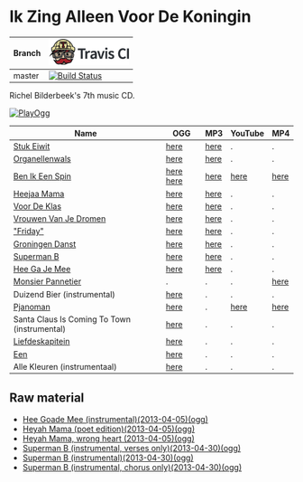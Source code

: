# Ik Zing Alleen Voor De Koningin

Branch|[![Travis CI logo](TravisCI.png)](https://travis-ci.org)
---|---
master|[![Build Status](https://travis-ci.org/richelbilderbeek/IkZingAlleenVoorDeKoningin.svg?branch=master)](https://travis-ci.org/richelbilderbeek/IkZingAlleenVoorDeKoningin)

Richel Bilderbeek's 7th music CD.

[![PlayOgg](http://static.fsf.org/playogg/Play_ogg_80x15.png "I support PlayOgg!")](http://playogg.org)

Name|OGG|MP3|YouTube|MP4
---|---|---|---|---
[Stuk Eiwit](https://github.com/richelbilderbeek/music/blob/master/StukEiwit.md) |[here](CD07_StukEiwit20070930.ogg)|[here](CD07_StukEiwit20070930.mp3)| . | .
[Organellenwals](https://github.com/richelbilderbeek/music/blob/master/Organellenwals.md) | [here](CD07_Organellenwals.ogg)| [here](CD07_Organellenwals.mp3)| . | . 
[Ben Ik Een Spin](https://github.com/richelbilderbeek/music/blob/master/BenIkEenSpin.md) | [here](CD07_BenIkEenSpin20070610.ogg) [here](CD07_BenIkEenSpin20180227.ogg) | [here](CD07_BenIkEenSpin20070610.mp3)| [here](https://youtu.be/TWnNQejBlHw) | [here](CD07_BenIkEenSpin20070610.ogv) 
[Heejaa Mama](https://github.com/richelbilderbeek/music/blob/master/HeejaaMama.md) | [here](CD07_HeejaaMama20101211.ogg) | [here](CD07_HeejaaMama20101211.mp3)| . | .
[Voor De Klas](https://github.com/richelbilderbeek/music/blob/master/VoorDeKlas.md) | [here](CD07_VoorDeKlas20101211.ogg) | [here](CD07_VoorDeKlas20101211.mp3)| . | . 
[Vrouwen Van Je Dromen](https://github.com/richelbilderbeek/music/blob/master/VrouwenVanJeDromen.md) | [here](CD07_VrouwenVanJeDromen20110424.ogg) | [here](CD07_VrouwenVanJeDromen20110424.mp3)| . | . 
["Friday"](https://github.com/richelbilderbeek/music/blob/master/Friday.md) | [here](CD07_Friday20110812.ogg) | [here](CD07_Friday20110812.mp3)| . | .
[Groningen Danst](https://github.com/richelbilderbeek/music/blob/master/GroningenDanst.md) | [here](CD07_GroningenDanst20120805.ogg) | [here](CD07_GroningenDanst20120805.mp3)| . | .
[Superman B](https://github.com/richelbilderbeek/music/blob/master/SupermanB.md) | [here](CD07_SupermanB20130621.ogg) | [here](CD07_SupermanB20130621.mp3)| . | . 
[Hee Ga Je Mee](https://github.com/richelbilderbeek/music/blob/master/HeeGaJeMee.md) | [here](CD07_HeeGaJeMee20130622.ogg) | [here](CD07_HeeGaJeMee20130622.mp3)| . | .
[Monsier Pannetier](https://github.com/richelbilderbeek/music/blob/master/MonsieurPannetier.md) | . | . | . | [here](monsieur_pannetier.mp4)
Duizend Bier (instrumental) | [here](CD07_DuizendBier20110205.mp3) | . | . | .
[Pjanoman](https://github.com/richelbilderbeek/music/blob/master/Pjanoman.md) | [here](CD07_Pjanoman20180227.ogg) | . | [here](https://youtu.be/f790a18Ngv0) | [here](CD07_Pjanoman20180227.ogv)
Santa Claus Is Coming To Town (instrumental) | [here](CD07_SantaClausIsComingToTown20180227.ogg) | . | . | . 
[Liefdeskapitein](https://github.com/richelbilderbeek/music/blob/master/Liefdeskapitein.md) | [here](CD07_Liefdeskapitein20180228.ogg) | . | . | . 
[Een](https://github.com/richelbilderbeek/music/blob/master/Een.md) | [here](CD07_Een20180228.ogg) | . | . | . 
Alle Kleuren (instrumentaal)| [here](CD07_AlleKleuren20180228.ogg) | . | . | . 

## Raw material

 * [Hee Goade Mee (instrumental)(2013-04-05)(ogg)](CD07_HeeGoadeMee20130405.ogg)
 * [Heyah Mama (poet edition)(2013-04-05)(ogg)](CD07_HeyahMama20130405.ogg)
 * [Heyah Mama, wrong heart (2013-04-05)(ogg)](CD07_HeyahMama20130405VerkeerdeHart.ogg)
 * [Superman B (instrumental, verses only)(2013-04-30)(ogg)](CD07_SupermanB20130430_1.ogg)
 * [Superman B (instrumental)(2013-04-30)(ogg)](CD07_SupermanB20130430_2.ogg)
 * [Superman B (instrumental, chorus only)(2013-04-30)(ogg)](CD07_SupermanB20130430_3.ogg)
